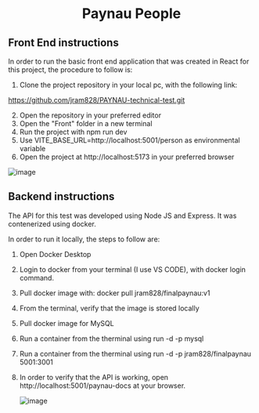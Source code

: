 <h1 align="center">Paynau People</h1>


## Front End instructions

In order to run the basic front end application that was created in React for this project, the procedure to follow is: 

1. Clone the project repository in your local pc, with the following link: 

https://github.com/jram828/PAYNAU-technical-test.git

2. Open the repository in your preferred editor
3. Open the "Front" folder in a new terminal
4. Run the project with npm run dev
5. Use VITE_BASE_URL=http://localhost:5001/person as environmental variable
6. Open the project at http://localhost:5173 in your preferred browser
   
![image](https://github.com/user-attachments/assets/4ecc315c-5c93-4af6-bb89-80e834ceef04)


## Backend instructions

The API for this test was developed using Node JS and Express. It was contenerized using docker.

In order to run it locally, the steps to follow are:

1. Open Docker Desktop
2. Login to docker from your terminal (I use VS CODE), with docker login command.
3. Pull docker image with: docker pull jram828/finalpaynau:v1
4. From the terminal, verify that the image is stored locally
5. Pull docker image for MySQL
6. Run a container from the therminal using run -d -p mysql
7. Run a container from the therminal using run -d -p jram828/finalpaynau 5001:3001
8. In order to verify that the API is working, open http://localhost:5001/paynau-docs at your browser.

   ![image](https://github.com/user-attachments/assets/ed2c0e52-0852-450a-8607-764ccc98da82)



